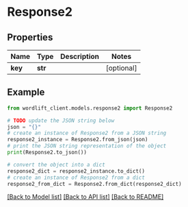 # Response2


## Properties

Name | Type | Description | Notes
------------ | ------------- | ------------- | -------------
**key** | **str** |  | [optional] 

## Example

```python
from wordlift_client.models.response2 import Response2

# TODO update the JSON string below
json = "{}"
# create an instance of Response2 from a JSON string
response2_instance = Response2.from_json(json)
# print the JSON string representation of the object
print(Response2.to_json())

# convert the object into a dict
response2_dict = response2_instance.to_dict()
# create an instance of Response2 from a dict
response2_from_dict = Response2.from_dict(response2_dict)
```
[[Back to Model list]](../README.md#documentation-for-models) [[Back to API list]](../README.md#documentation-for-api-endpoints) [[Back to README]](../README.md)


